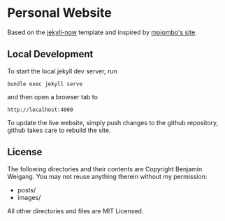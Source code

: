 # Personal Website

Based on the [jekyll-now](https://github.com/barryclark/jekyll-now) template
and inspired by [mojombo's site](https://github.com/mojombo/mojombo.github.io).

## Local Development

To start the local jekyll dev server, run
```
bundle exec jekyll serve
```
and then open a browser tab to
```
http://localhost:4000
```

To update the live website, simply push changes to the github repository,
github takes care to rebuild the site.

## License

The following directories and their contents are Copyright Benjamin Weigang.
You may not reuse anything therein without my permission:

* posts/
* images/

All other directories and files are MIT Licensed.
